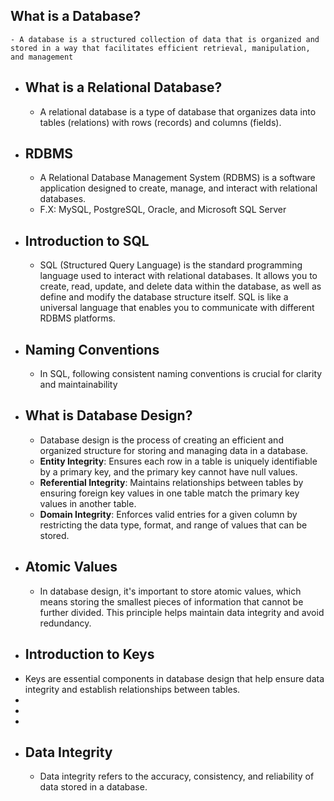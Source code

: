 ## What is a Database?
	- A database is a structured collection of data that is organized and stored in a way that facilitates efficient retrieval, manipulation, and management
- ## What is a Relational Database?
	- A relational database is a type of database that organizes data into tables (relations) with rows (records) and columns (fields).
- ## RDBMS
	- A Relational Database Management System (RDBMS) is a software application designed to create, manage, and interact with relational databases.
	- F.X: MySQL, PostgreSQL, Oracle, and Microsoft SQL Server
- ## Introduction to SQL
	- SQL (Structured Query Language) is the standard programming language used to interact with relational databases. It allows you to create, read, update, and delete data within the database, as well as define and modify the database structure itself. SQL is like a universal language that enables you to communicate with different RDBMS platforms.
- ## Naming Conventions
	- In SQL, following consistent naming conventions is crucial for clarity and maintainability
- ## What is Database Design?
	- Database design is the process of creating an efficient and organized structure for storing and managing data in a database.
	- **Entity Integrity**: Ensures each row in a table is uniquely identifiable by a primary key, and the primary key cannot have null values.
	- **Referential Integrity**: Maintains relationships between tables by ensuring foreign key values in one table match the primary key values in another table.
	- **Domain Integrity**: Enforces valid entries for a given column by restricting the data type, format, and range of values that can be stored.
- ## Atomic Values
	- In database design, it's important to store atomic values, which means storing the smallest pieces of information that cannot be further divided. This principle helps maintain data integrity and avoid redundancy.
- ## Introduction to Keys
- Keys are essential components in database design that help ensure data integrity and establish relationships between tables.
-
-
-
- ## Data Integrity
	- Data integrity refers to the accuracy, consistency, and reliability of data stored in a database.